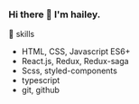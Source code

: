 ### Hi there 👋 I'm hailey.


🌱 skills

- HTML, CSS, Javascript ES6+
- React.js, Redux, Redux-saga
- Scss, styled-components
- typescript
- git, github

